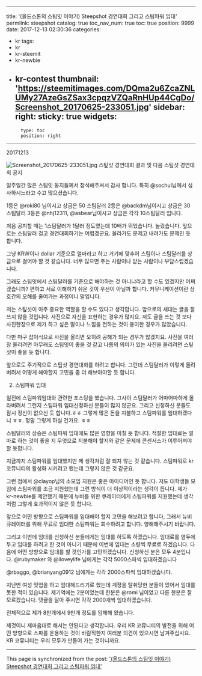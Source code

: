 
---
title: '(올드스톤의 스팀잇 이야기) Steepshot 경연대회 그리고 스팀파워 임대'
permlink: steepshot
catalog: true
toc_nav_num: true
toc: true
position: 9999
date: 2017-12-13 02:30:36
categories:
- kr
tags:
- kr
- kr-steemit
- kr-newbie
- kr-contest
thumbnail: 'https://steemitimages.com/DQma2u6ZcaZNLUMy27AzeGsZSax3cpqzVZQaRnHUp44CgDo/Screenshot_20170625-233051.jpg'
sidebar:
    right:
        sticky: true
widgets:
    -
        type: toc
        position: right
---


20171213

![Screenshot_20170625-233051.jpg](https://steemitimages.com/DQma2u6ZcaZNLUMy27AzeGsZSax3cpqzVZQaRnHUp44CgDo/Screenshot_20170625-233051.jpg)
스팊샷 경연대회 결과 및 다음 스팊샷 경연대회 공지

일주일간 많은 스팀잇 동지들께서 참석해주셔서 감사 합니다.
특히 @sochul님께서 심사하시느라고 수고 많으셨습니다.

1등은 @roki80 님이시고 상금은 50 스팀달러
2등은 @backdm님이시고 상금은 30 스팀달러
3등은 @nhj12311, @asbear님이시고 상금은 각각 10스팀달러 입니다. 

처음 공지할 때는 1스팀달러가 1달러 정도였는데 10배가 뛰었습니다. 놀랐습니다. 앞으로는 스팀달러 걸고 경연대회하기는 어렵겠군요. 올라가도 문제고 내려가도 문제인 듯 합니다.

그냥 KRW이나  dollar 기준으로 얼마라고 하고 거기에 맞추어 스팀이나 스팀달러를 상금으로 걸어야 할 것 같습니다. 너무 많으면 주는 사람이나 받는 사람이나 부담스럽겠습니다. 

그래도 스팀잇에서 스팀달러를 기준으로 해야하는 것 아니냐라고 할 수도 있겠지만 어쩌겠습니까? 편하고 서로 이해하기 쉬운 것이 우선이 아닐까 합니다. 커뮤니케이션이란 상호간의 오해를 줄여가는 과정이니 말입니다. 

저는 스팊샷이 아주 중요한 역할을 할 수도 있다고 생각합니다. 
앞으로의 새대는 글을 잘 쓰지 않을 것입니다. 사진으로 자신을 표현하는 경우가 많지요. 저도 글을 쓰는 것 보다 사진한장으로 제가 하고 싶은 말이나 느낌을 전하는 것이 용이한 경우가 많았습니다.

다만 마구 잡이식으로 사진을 올리면 오히려 공해가 되는 경우가 많겠지요. 사진을 여러장 올리려면 아무래도 스팀잇이 좋을 것 같고 나름의 의미가 있는 사진을 올리려면 스팊샷이 좋을 듯 합니다.

앞으로도 주기적으로 스팁샷 경연대회를 하려고 합니다. 그런데 스팀달러가 이렇게 올려버려서 어떻게 해야할지 고민을 좀 더 해보아야할 듯 합니다.

2. 스팀파워 임대

일전에 스팀파워임대와 관련한 포스팅을 했습니다. 그사이 스팀달러가 어마어마하게 올라버려서 그런지 스팀파워 임대신청하신 분들이 많지 않군요. 그리고 신청하신 분들도 잠시 정신이 없으신 듯 합니다.ㅎㅎ 그렇게 많은 돈을 지불하고 스팀파워를 임대하겠다니 ㅎㅎ. 정말 그렇게 하실 건가요. ㅎㅎ

스팀달러의 상승은 스팀파워 임대에도 많은 영향을 미칠 듯 합니다. 적절한 임대료는 얼마로 하는 것이 좋을 지 무엇으로 지불해야 할지와 같은 문제에 콘센서스가 이루어져야 할 듯합니다. 

지금까지 스팀파워를 임대했지만 제 생각처럼 잘 되지 않는 것 같습니다. 스팀파워로 kr 코뮤니티의 활성화 시키려고 했는데 그렇지 않은 것 같군요.

그런 점에서 @clayop님의 소모임 지원은 좋은 아이디어인 듯 합니다. 저도 대학생들 모임에 스팀파워를 조금 지원했는데 그런 방식이 더 이상적이라는 생각이 듭니다. 제가 kr-newbie를 제안했기 때문에 뉴비를 위한 큐레이터에게 스팀파워를 지원했는데 생각처럼 그렇게 효과적이지 않은 듯 합니다. 

앞으로 어떤 방향으로 스팀파워를 임대해야 할지 고민을 해보려고 합니다, 
그래서 뉴비 큐레이터를 위해 무료로 임대한 스팀파워는 회수하려고 합니다. 양해해주시기 바랍니다. 

그리고 이번에 임대를 신청하신 분들에게는 임대를 하도록 하겠습니다. 
임대료를 염두에 두고 임대를 하려고 한 것이 아니기 때문에 이번에 임대는 소량씩 무료로 하겠습니다. 다음에 어떤 방향으로 임대를 할 것인가를 고민하겠습니다. 
신청하신 분은 모두 4분입니다. 
@rubymaker 와 @iloveylife 님에게는 각각 5000스파씩 임대하겠습니다 

@rbaggo, @brianyang0912 님에게는 각각 2000스파씩 임대하겠습니다.

지난번 여성 밋업을 하고 임대해드리기로 했는데 계정을 탈취당한 분들이 있어서 임대를 못한 적이 있습니다. 제기억에는 2분이었는데 한분은 @romi 님이었고 다른 한분은 잘 모르겠습니다. 댓글을 달아 주시면 각각 2000개씩 임대하겠습니다. 

전체적으로 제가 8만개에서 9만개 정도를 임해해 왔습니다. 

제것이니 제마음대로 해서는 안된다고 생각합니다. 우리 KR 코뮤니티의 발전을 위해 어떤 방향으로 스파를 운용하는 것이 바람직한지 여러분 의견이 있으시면 남겨주십시요. 
KR 코뮤니티는 우리 모두가 만들어 가는 것이니까요.

- - -

This page is synchronized from the post: ['(올드스톤의 스팀잇 이야기) Steepshot 경연대회 그리고 스팀파워 임대'](https://steemit.com/@oldstone/steepshot)
